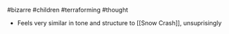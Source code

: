 #bizarre #children #terraforming #thought 

- Feels very similar in tone and structure to [[Snow Crash]], unsuprisingly